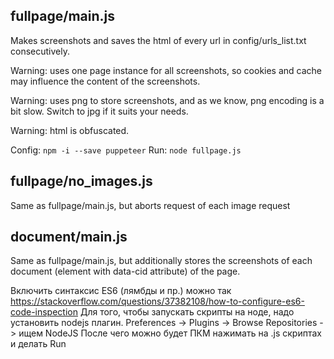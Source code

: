 ## fullpage/main.js

Makes screenshots and saves the html of every url in config/urls_list.txt consecutively.

Warning: uses one page instance for all screenshots, so cookies and cache may influence the content of the screenshots.

Warning: uses png to store screenshots, and as we know, png encoding is a bit slow. Switch to jpg if it suits your needs.

Warning: html is obfuscated.

Config: ```npm -i --save puppeteer```
Run: ```node fullpage.js```

## fullpage/no_images.js

Same as fullpage/main.js, but aborts request of each image request

## document/main.js

Same as fullpage/main.js, but additionally stores the screenshots of each document (element with data-cid attribute) of the page.

Включить синтаксис ES6 (лямбды и пр.) можно так https://stackoverflow.com/questions/37382108/how-to-configure-es6-code-inspection
Для того, чтобы запускать скрипты на ноде, надо установить nodejs плагин.
Preferences -> Plugins -> Browse Repositories -> ищем NodeJS
После чего можно будет ПКМ нажимать на .js скриптах и делать Run
